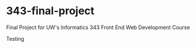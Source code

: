 # 343-final-project
Final Project for UW's Informatics 343 Front End Web Development Course

Testing